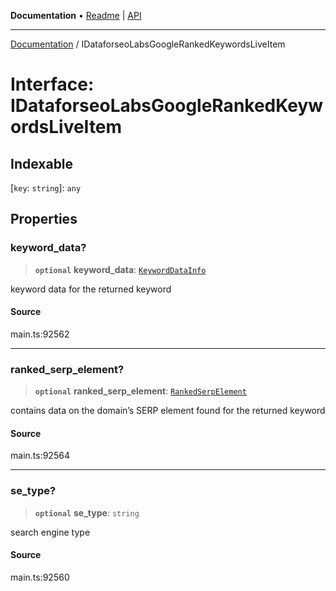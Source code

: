 **Documentation** • [Readme](../README.md) \| [API](../globals.md)

***

[Documentation](../README.md) / IDataforseoLabsGoogleRankedKeywordsLiveItem

# Interface: IDataforseoLabsGoogleRankedKeywordsLiveItem

## Indexable

 \[`key`: `string`\]: `any`

## Properties

### keyword\_data?

> **`optional`** **keyword\_data**: [`KeywordDataInfo`](../classes/KeywordDataInfo.md)

keyword data for the returned keyword

#### Source

main.ts:92562

***

### ranked\_serp\_element?

> **`optional`** **ranked\_serp\_element**: [`RankedSerpElement`](../classes/RankedSerpElement.md)

contains data on the domain’s SERP element found for the returned keyword

#### Source

main.ts:92564

***

### se\_type?

> **`optional`** **se\_type**: `string`

search engine type

#### Source

main.ts:92560

